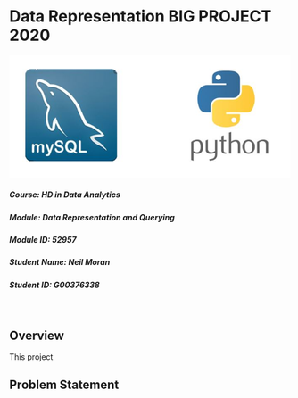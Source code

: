 # Data Representation BIG PROJECT 2020

![Image](Images/bigprojectlogo.JPG "Image")

##### Course: HD in Data Analytics
##### Module: Data Representation and Querying
##### Module ID: 52957
##### Student Name: Neil Moran
##### Student ID: G00376338

<br>

## Overview

This project 

## Problem Statement
